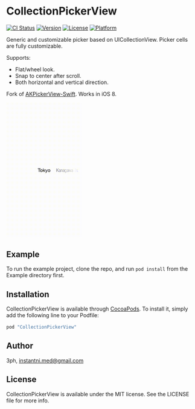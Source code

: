 # CollectionPickerView

[![CI Status](http://img.shields.io/travis/3ph/CollectionPickerView.svg?style=flat)](https://travis-ci.org/3ph/CollectionPickerView)
[![Version](https://img.shields.io/cocoapods/v/CollectionPickerView.svg?style=flat)](http://cocoapods.org/pods/CollectionPickerView)
[![License](https://img.shields.io/cocoapods/l/CollectionPickerView.svg?style=flat)](http://cocoapods.org/pods/CollectionPickerView)
[![Platform](https://img.shields.io/cocoapods/p/CollectionPickerView.svg?style=flat)](http://cocoapods.org/pods/CollectionPickerView)


Generic and customizable picker based on UICollectionView. Picker cells are fully
customizable.

Supports:
 - Flat/wheel look.
 - Snap to center after scroll.
 - Both horizontal and vertical direction.

Fork of <a href='https://github.com/Akkyie/AKPickerView-Swift'>AKPickerView-Swift</a>. Works in iOS 8.

<img src="./Screenshot.gif" width="200" alt="Screenshot" />

## Example

To run the example project, clone the repo, and run `pod install` from the Example directory first.

## Installation

CollectionPickerView is available through [CocoaPods](http://cocoapods.org). To install
it, simply add the following line to your Podfile:

```ruby
pod "CollectionPickerView"
```

## Author

3ph, instantni.med@gmail.com

## License

CollectionPickerView is available under the MIT license. See the LICENSE file for more info.
